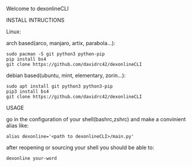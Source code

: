 Welcome to dexonlineCLI

INSTALL INTRUCTIONS

Linux:

arch based(arco, manjaro, artix, parabola...):
```
sudo pacman -S git python3 python-pip
pip install bs4
git clone https://github.com/davidrc42/dexonlineCLI
```
debian based(ubuntu, mint, elementary, zorin...):
```
sudo apt install git python3 python3-pip
pip3 install bs4
git clone https://github.com/davidrc42/dexonlineCLI
```
USAGE

go in the configuration of your shell(bashrc,zshrc) and make a convinient alias like:
```
alias dexonline='<path to dexonlineCLI>/main.py'
```

after reopening or sourcing your shell you should be able to:
```
dexonline your-word
```
